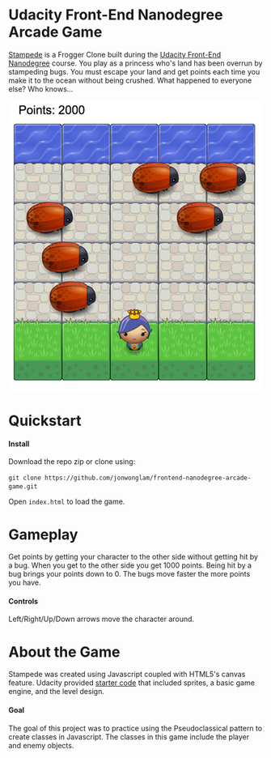 Udacity Front-End Nanodegree Arcade Game
===============================

[Stampede](https://github.com/jonwonglam/frontend-nanodegree-arcade-game) is a Frogger Clone built during the [Udacity Front-End Nanodegree](https://www.udacity.com/course/front-end-web-developer-nanodegree--nd001) course. You play as a princess who's land has been overrun by stampeding bugs. You must escape your land and get points each time you make it to the ocean without being crushed. What happened to everyone else? Who knows...

![alt tag](./images/screenshot.jpg)

# Quickstart

#### Install
Download the repo zip or clone using:

`git clone https://github.com/jonwonglam/frontend-nanodegree-arcade-game.git`

Open `index.html` to load the game.

# Gameplay
Get points by getting your character to the other side without getting hit by a bug. When you get to the other side you get 1000 points. Being hit by a bug brings your points down to 0. The bugs move faster the more points you have.

#### Controls
Left/Right/Up/Down arrows move the character around.

# About the Game
Stampede was created using Javascript coupled with HTML5's canvas feature. Udacity provided [starter code](https://github.com/udacity/frontend-nanodegree-arcade-game) that included sprites, a basic game engine, and the level design.

#### Goal
The goal of this project was to practice using the Pseudoclassical pattern to create classes in Javascript. The classes in this game include the player and enemy objects.
